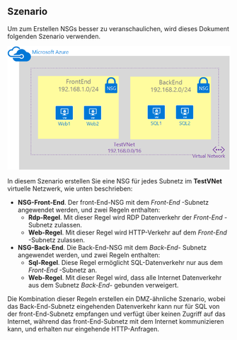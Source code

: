 ## <a name="scenario"></a>Szenario

Um zum Erstellen NSGs besser zu veranschaulichen, wird dieses Dokument folgenden Szenario verwenden.

![VNet Szenario](./media/virtual-networks-create-nsg-scenario-include/figure1.png)

In diesem Szenario erstellen Sie eine NSG für jedes Subnetz im **TestVNet** virtuelle Netzwerk, wie unten beschrieben: 

- **NSG-Front-End**. Der front-End-NSG mit dem *Front-End* -Subnetz angewendet werden, und zwei Regeln enthalten:  
    - **Rdp-Regel**. Mit dieser Regel wird RDP Datenverkehr der *Front-End* -Subnetz zulassen.
    - **Web-Regel**. Mit dieser Regel wird HTTP-Verkehr auf dem *Front-End* -Subnetz zulassen.
- **NSG-Back-End**. Die Back-End-NSG mit dem *Back-End-* Subnetz angewendet werden, und zwei Regeln enthalten: 
    - **Sql-Regel**. Diese Regel ermöglicht SQL-Datenverkehr nur aus dem *Front-End* -Subnetz an.
    - **Web-Regel**. Mit dieser Regel wird, dass alle Internet Datenverkehr aus dem Subnetz *Back-End-* gebunden verweigert.

Die Kombination dieser Regeln erstellen ein DMZ-ähnliche Szenario, wobei das Back-End-Subnetz eingehenden Datenverkehr kann nur für SQL von der front-End-Subnetz empfangen und verfügt über keinen Zugriff auf das Internet, während das front-End-Subnetz mit dem Internet kommunizieren kann, und erhalten nur eingehende HTTP-Anfragen.
 
